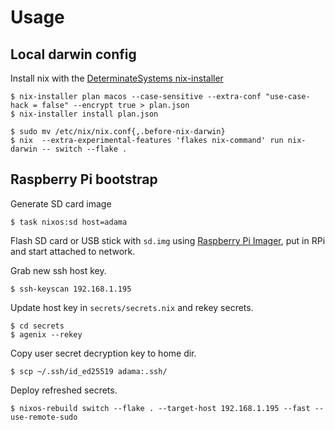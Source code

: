 # Usage

## Local darwin config

Install nix with the [DeterminateSystems nix-installer](https://github.com/DeterminateSystems/nix-installer)

```shell
$ nix-installer plan macos --case-sensitive --extra-conf "use-case-hack = false" --encrypt true > plan.json
$ nix-installer install plan.json

$ sudo mv /etc/nix/nix.conf{,.before-nix-darwin}
$ nix  --extra-experimental-features 'flakes nix-command' run nix-darwin -- switch --flake .
```

## Raspberry Pi bootstrap

Generate SD card image

```shell
$ task nixos:sd host=adama
```

Flash SD card or USB stick with `sd.img` using [Raspberry Pi Imager](https://www.raspberrypi.com/software/), put in RPi and start attached to network.

Grab new ssh host key.

```shell
$ ssh-keyscan 192.168.1.195
```

Update host key in `secrets/secrets.nix` and rekey secrets.

```shell
$ cd secrets
$ agenix --rekey
```

Copy user secret decryption key to home dir.

```shell
$ scp ~/.ssh/id_ed25519 adama:.ssh/
```

Deploy refreshed secrets.

```shell
$ nixos-rebuild switch --flake . --target-host 192.168.1.195 --fast --use-remote-sudo
```
